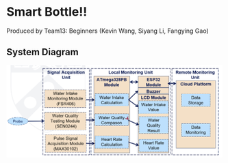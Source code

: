 # Smart Bottle!!

Produced by Team13: Beginners (Kevin Wang, Siyang Li, Fangying Gao)

## System Diagram

![alt text](MVP-1.png)
